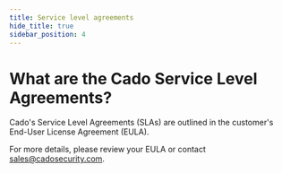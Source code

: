 ```yaml
---
title: Service level agreements
hide_title: true
sidebar_position: 4
---
```


# What are the Cado Service Level Agreements?

Cado's Service Level Agreements (SLAs) are outlined in the customer's End-User License Agreement (EULA).

For more details, please review your EULA or contact sales@cadosecurity.com.